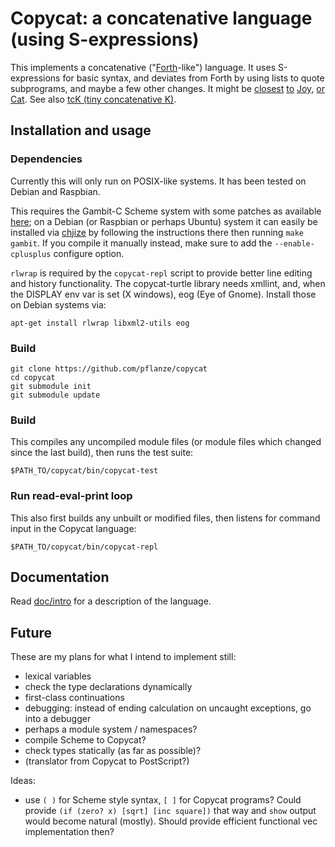 # Copycat: a concatenative language (using S-expressions)

This implements a concatenative
("[Forth](https://en.wikipedia.org/wiki/Forth_(programming_language))-like")
language. It uses S-expressions for basic syntax, and deviates from
Forth by using lists to quote subprograms, and maybe a few other
changes. It might be
[closest](https://hypercubed.github.io/joy/html/forth-joy.html)
[to](http://www.latrobe.edu.au/humanities/research/research-projects/past-projects/joy-programming-language)
[Joy](https://en.wikipedia.org/wiki/Joy_(programming_language)),
[or](http://www.cat-language.com/)
[Cat](https://github.com/cdiggins/cat-language).  See also
[tcK (tiny concatenative K)](http://archive.vector.org.uk/art10000360).

## Installation and usage

### Dependencies

Currently this will only run on POSIX-like systems. It has been tested
on Debian and Raspbian.

This requires the Gambit-C Scheme system with some patches as
available [here](https://github.com/pflanze/gambc.git); on a Debian
(or Raspbian or perhaps Ubuntu) system it can easily be installed via
[chjize](https://github.com/pflanze/chjize) by following the
instructions there then running `make gambit`. If you compile it
manually instead, make sure to add the `--enable-cplusplus` configure
option.

`rlwrap` is required by the `copycat-repl` script to provide better
line editing and history functionality. The copycat-turtle library
needs xmllint, and, when the DISPLAY env var is set (X windows), eog
(Eye of Gnome). Install those on Debian systems via:

    apt-get install rlwrap libxml2-utils eog

### Build

    git clone https://github.com/pflanze/copycat
    cd copycat
    git submodule init
    git submodule update

### Build

This compiles any uncompiled module files (or module files which
changed since the last build), then runs the test suite:

    $PATH_TO/copycat/bin/copycat-test

### Run read-eval-print loop

This also first builds any unbuilt or modified files, then listens for
command input in the Copycat language:

    $PATH_TO/copycat/bin/copycat-repl


## Documentation

Read [doc/intro](doc/intro.md) for a description of the language.

## Future

These are my plans for what I intend to implement still:

- lexical variables
- check the type declarations dynamically
- first-class continuations
- debugging: instead of ending calculation on uncaught exceptions, go
  into a debugger
- perhaps a module system / namespaces?
- compile Scheme to Copycat?
- check types statically (as far as possible)?
- (translator from Copycat to PostScript?)

Ideas:

- use `( )` for Scheme style syntax, `[ ]` for Copycat programs? Could
  provide `(if (zero? x) [sqrt] [inc square])` that way and `show`
  output would become natural (mostly). Should provide efficient
  functional vec implementation then?

